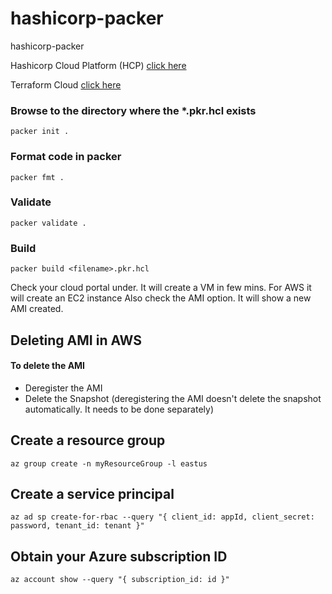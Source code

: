 # hashicorp-packer
hashicorp-packer

Hashicorp Cloud Platform (HCP) [click here](https://www.hashicorp.com/cloud)

Terraform Cloud [click here](https://app.terraform.io/session)

### Browse to the directory where the *.pkr.hcl exists
```
packer init .
```

### Format code in packer
```
packer fmt .
```

### Validate 
```
packer validate .
```

### Build 
```
packer build <filename>.pkr.hcl
```

Check your cloud portal under. It will create a VM in few mins. 
For AWS it will create an EC2 instance
Also check the AMI option. It will show a new AMI created. 


## Deleting AMI in AWS
#### To delete the AMI
- Deregister the AMI
- Delete the Snapshot (deregistering the AMI doesn't delete the snapshot automatically. It needs to be done separately)

## Create a resource group 
```
az group create -n myResourceGroup -l eastus 
```

## Create a service principal 
```
az ad sp create-for-rbac --query "{ client_id: appId, client_secret: password, tenant_id: tenant }" 
```

## Obtain your Azure subscription ID
```
az account show --query "{ subscription_id: id }"
```
